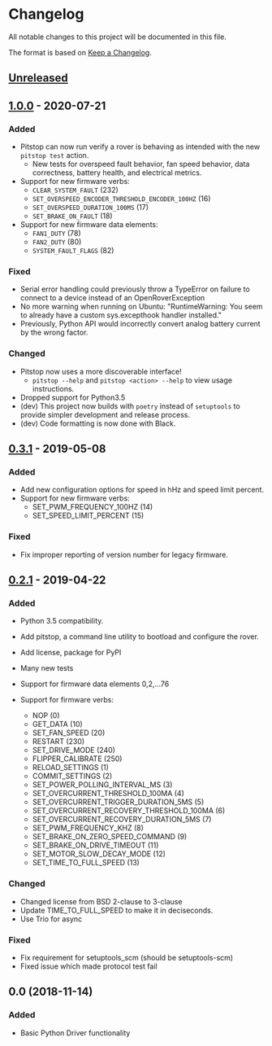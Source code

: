 # Changelog

All notable changes to this project will be documented in this file.

The format is based on [Keep a Changelog](https://keepachangelog.com/en/1.0.0/).

## [Unreleased][unreleased]

## [1.0.0][1.0.0] - 2020-07-21

### Added

- Pitstop can now run verify a rover is behaving as intended with the new `pitstop test` action.
  - New tests for overspeed fault behavior, fan speed behavior, data correctness, battery health, and electrical metrics.
- Support for new firmware verbs:
  - `CLEAR_SYSTEM_FAULT` (232)
  - `SET_OVERSPEED_ENCODER_THRESHOLD_ENCODER_100HZ` (16)
  - `SET_OVERSPEED_DURATION_100MS` (17)
  - `SET_BRAKE_ON_FAULT` (18)
- Support for new firmware data elements:
  - `FAN1_DUTY` (78)
  - `FAN2_DUTY` (80)
  - `SYSTEM_FAULT_FLAGS` (82)

### Fixed

- Serial error handling could previously throw a TypeError on failure to connect to a device instead of an OpenRoverException
- No more warning when running on Ubuntu: "RuntimeWarning: You seem to already have a custom sys.excepthook handler installed."
- Previously, Python API would incorrectly convert analog battery current by the wrong factor.

### Changed

- Pitstop now uses a more discoverable interface!
  - `pitstop --help` and `pitstop <action> --help` to view usage instructions.
- Dropped support for Python3.5
- (dev) This project now builds with `poetry` instead of `setuptools` to provide simpler development and release process.
- (dev) Code formatting is now done with Black.

## [0.3.1][0.3.1] - 2019-05-08

### Added

- Add new configuration options for speed in hHz and speed limit
  percent.
- Support for new firmware verbs:
  - SET_PWM_FREQUENCY_100HZ (14)
  - SET_SPEED_LIMIT_PERCENT (15)

### Fixed

- Fix improper reporting of version number for legacy firmware.

## [0.2.1][0.2.1] - 2019-04-22

### Added

- Python 3.5 compatibility.

- Add pitstop, a command line utility to bootload and configure the rover.

- Add license, package for PyPI

- Many new tests

- Support for firmware data elements 0,2,...76

- Support for firmware verbs:
  - NOP (0)
  - GET_DATA (10)
  - SET_FAN_SPEED (20)
  - RESTART (230)
  - SET_DRIVE_MODE (240)
  - FLIPPER_CALIBRATE (250)
  - RELOAD_SETTINGS (1)
  - COMMIT_SETTINGS (2)
  - SET_POWER_POLLING_INTERVAL_MS (3)
  - SET_OVERCURRENT_THRESHOLD_100MA (4)
  - SET_OVERCURRENT_TRIGGER_DURATION_5MS (5)
  - SET_OVERCURRENT_RECOVERY_THRESHOLD_100MA (6)
  - SET_OVERCURRENT_RECOVERY_DURATION_5MS (7)
  - SET_PWM_FREQUENCY_KHZ (8)
  - SET_BRAKE_ON_ZERO_SPEED_COMMAND (9)
  - SET_BRAKE_ON_DRIVE_TIMEOUT (11)
  - SET_MOTOR_SLOW_DECAY_MODE (12)
  - SET_TIME_TO_FULL_SPEED (13)

### Changed

- Changed license from BSD 2-clause to 3-clause
- Update TIME_TO_FULL_SPEED to make it in deciseconds.
- Use Trio for async

### Fixed

- Fix requirement for setuptools_scm (should be setuptools-scm)
- Fixed issue which made protocol test fail

## 0.0 (2018-11-14)

### Added

- Basic Python Driver functionality

[unreleased]: https://github.com/olivierlacan/keep-a-changelog/compare/1.0.0...HEAD
[1.0.0]: https://github.com/RoverRobotics/openrover-python/compare/0.3.1...1.0.0
[0.3.1]: https://github.com/RoverRobotics/openrover-python/compare/0.2.1...0.3.1
[0.2.1]: https://github.com/RoverRobotics/openrover-python/compare/0.0...0.2.1

